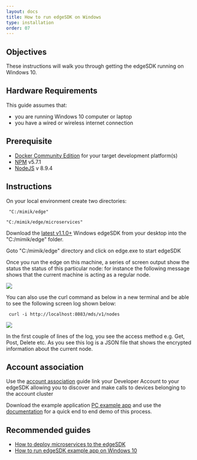 ```yaml
---
layout: docs
title: How to run edgeSDK on Windows
type: installation
order: 07
---
```


## Objectives

These instructions will walk you through getting the edgeSDK running on Windows 10.

## Hardware Requirements

This guide assumes that:

- you are running Windows 10 computer or laptop
- you have a wired or wireless internet connection

## Prerequisite

- [Docker Community Edition](https://www.docker.com/community-edition#/download) for your target development platform(s)
- [NPM](https://www.npmjs.com/) v5.7.1
- [NodeJS](https://nodejs.org) v 8.9.4

## Instructions

On your local environment create two directories:

``` "C:/mimik/edge"```

```"C:/mimik/edge/microservices"```

Download the [latest v1.1.0+](https://github.com/mimikgit/edgeSDK/releases) Windows edgeSDK from your desktop into the "C:/mimik/edge" folder.

Goto "C:/mimik/edge" directory and click on  edge.exe to start edgeSDK

Once you run the edge on this machine, a series of screen output show the status the status of this particular node: for instance the following message shows that the current machine is acting as a regular node.

![](/assets/images/documentation/Windows_regular_node.png)

You can also use the curl command as below in a new terminal and be able to see the following screen log shown below:

``` curl -i http://localhost:8083/mds/v1/nodes```

![](/assets/images/documentation/windows_curl_response.png)

In the first couple of lines of the log, you see the access method e.g. Get, Post, Delete etc. As you see this log is a JSON file that shows the encrypted information about the current node.

## Account association

Use the [account association](/docs/1.1.0/getting-started/account-association.html) guide link your Developer Account to your edgeSDK allowing you to discover and make calls to devices belonging to the account cluster 

Download the example application [PC example app](https://github.com/mimikgit/edgeSDK/tree/master/example/PC%20Hello%20App) and use the [documentation](/docs/1.1.0/example-apps/how-to-run-edgesdk-example-app-on-macos.html)  for a quick end to end demo of this process.

## Recommended guides

- [How to deploy microservices to the edgeSDK ](/docs/1.1.0/microservices/how-to-deploy-example-microservice.html)
- [How to run edgeSDK example app on Windows 10](/docs/1.1.0/example-apps/how-to-run-edgesdk-example-app-on-windows.html)